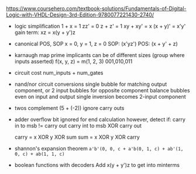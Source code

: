 <!-- SPDX-License-Identifier: zlib-acknowledgement -->
https://www.coursehero.com/textbook-solutions/Fundamentals-of-Digital-Logic-with-VHDL-Design-3rd-Edition-9780077221430-2740/


- logic simplification
  1 + x = 1
  zz' = 0
  z + z' = 1
  xy + xy' = x
  (x + y)' = x'y'
  gain term: xz = x(y + y')z

- canonical POS, SOP
  x = 0, y = 1, z = 0
  SOP: (x'yz')
  POS: (x + y' + z)

- karnaugh map
  prime implicants can be of different sizes (group where inputs asserted)
  f(x, y, z) = m(1, 2, 3)
               001,010,011
- circuit cost
  num_inputs + num_gates

- nand/nor circuit conversions
  single bubble for matching output component, or 2 input bubbles for opposite component
  balance bubbles even on input and output
  single inversion becomes 2-input component

- twos complement 
  (5 + (-2)) ignore carry outs

- adder
  overflow bit ignored for end calculation
  however, detect if: carry in to msb != carry out
                      carry int to msb XOR carry out

  carry = x XOR y XOR sum
  sum = x XOR y XOR carry

- shannon's expansion theorem
  `a'b'(0, 0, c + a'b(0, 1, c) + ab'(1, 0, c) + ab(1, 1, c)`

- boolean functions with decoders
  Add x(y + y')z to get into minterms



